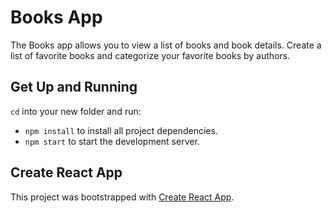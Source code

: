 # Books App

The Books app allows you to view a list of books and book details. Create a list of favorite books and categorize your favorite books by authors.

## Get Up and Running

`cd` into your new folder and run:
- ```npm install``` to install all project dependencies.
- ```npm start``` to start the development server.

## Create React App

This project was bootstrapped with [Create React App](https://github.com/facebookincubator/create-react-app).